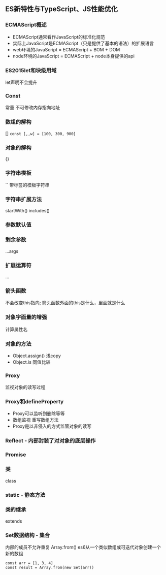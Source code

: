 ## ES新特性与TypeScript、JS性能优化
### ECMAScript概述
- ECMAScript通常看作JavaScript的标准化规范
- 实际上JavaScript是ECMAScript（只是提供了基本的语法）的扩展语言
- web环境的JavaScript = ECMAScript + BOM + DOM
- node环境的JavaScript = ECMAScript + node本身提供的api
### ES2015let和块级用域
let声明不会提升
### Const
常量 不可修改内存指向地址
### 数组的解构
[]
`const [,,w] = [100, 300, 900]`
### 对象的解构
{}
### 字符串模板
``
带标签的模板字符串
### 字符串扩展方法
startWith()
includes()
### 参数默认值
### 剩余参数
...args
### 扩展运算符
...
### 箭头函数
不会改变this指向; 箭头函数外面的this是什么，里面就是什么
### 对象字面量的增强
计算属性名
### 对象的方法
+ Object.assign() 浅copy
+ Object.is 同值比较
### Proxy
监视对象的读写过程
### Proxy和defineProperty
+ Proxy可以监听到删除等等
+ 数组监视 重写数组方法
+ Proxy是以非侵入的方式监管对象的读写
### Reflect - 内部封装了对对象的底层操作
### Promise
### 类
class
### static - 静态方法
### 类的继承
extends
### Set数据结构 - 集合
内部的成员不允许重复
Array.from() es6从一个类似数组或可迭代对象创建一个新的数组
```
const arr = [1, 3, 4]
const result = Array.from(new Set(arr))
```


